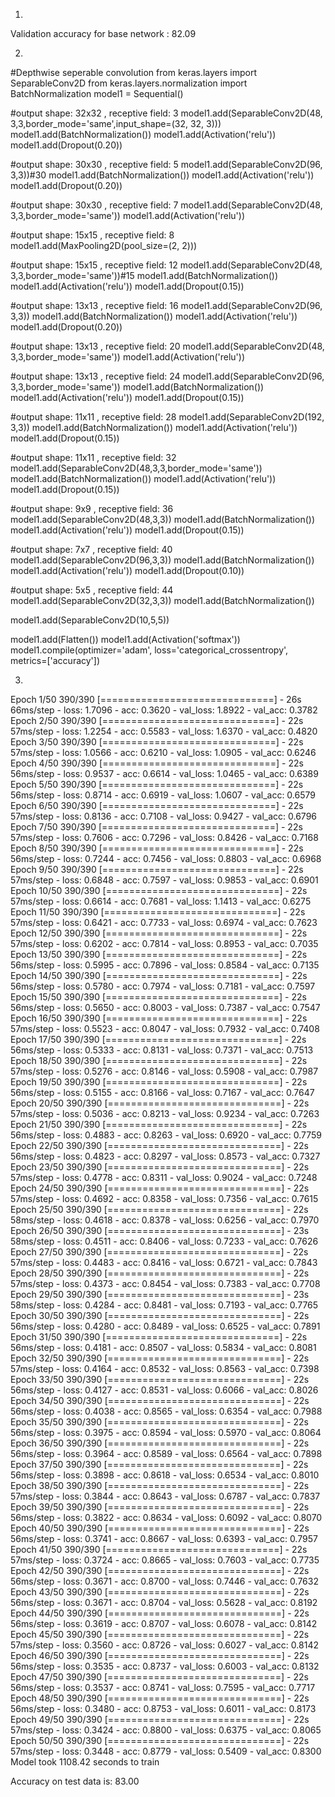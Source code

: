 1. 
Validation accuracy for base network : 82.09


2. 
#Depthwise seperable convolution
from keras.layers import SeparableConv2D
from keras.layers.normalization import BatchNormalization
model1 = Sequential()

#output shape: 32x32 , receptive field: 3
model1.add(SeparableConv2D(48, 3,3,border_mode='same',input_shape=(32, 32, 3)))
model1.add(BatchNormalization())
model1.add(Activation('relu'))
model1.add(Dropout(0.20))

#output shape: 30x30 , receptive field: 5
model1.add(SeparableConv2D(96, 3,3))#30
model1.add(BatchNormalization())
model1.add(Activation('relu'))
model1.add(Dropout(0.20))

#output shape: 30x30 , receptive field: 7
model1.add(SeparableConv2D(48, 3,3,border_mode='same'))
model1.add(Activation('relu'))

#output shape: 15x15 , receptive field: 8
model1.add(MaxPooling2D(pool_size=(2, 2)))

#output shape: 15x15 , receptive field: 12
model1.add(SeparableConv2D(48, 3,3,border_mode='same'))#15
model1.add(BatchNormalization())
model1.add(Activation('relu'))
model1.add(Dropout(0.15))

#output shape: 13x13 , receptive field: 16
model1.add(SeparableConv2D(96, 3,3))
model1.add(BatchNormalization())
model1.add(Activation('relu'))
model1.add(Dropout(0.20))

#output shape: 13x13 , receptive field: 20
model1.add(SeparableConv2D(48, 3,3,border_mode='same'))
model1.add(Activation('relu'))

#output shape: 13x13 , receptive field: 24
model1.add(SeparableConv2D(96, 3,3,border_mode='same'))
model1.add(BatchNormalization())
model1.add(Activation('relu'))
model1.add(Dropout(0.15))

#output shape: 11x11 , receptive field: 28
model1.add(SeparableConv2D(192, 3,3))
model1.add(BatchNormalization())
model1.add(Activation('relu'))
model1.add(Dropout(0.15))

#output shape: 11x11 , receptive field: 32 
model1.add(SeparableConv2D(48,3,3,border_mode='same'))
model1.add(BatchNormalization())
model1.add(Activation('relu'))
model1.add(Dropout(0.15))

#output shape: 9x9 , receptive field: 36
model1.add(SeparableConv2D(48,3,3))
model1.add(BatchNormalization())
model1.add(Activation('relu'))
model1.add(Dropout(0.15))

#output shape: 7x7 , receptive field: 40
model1.add(SeparableConv2D(96,3,3))
model1.add(BatchNormalization())
model1.add(Activation('relu'))
model1.add(Dropout(0.10))

#output shape: 5x5 , receptive field: 44
model1.add(SeparableConv2D(32,3,3))
model1.add(BatchNormalization())

model1.add(SeparableConv2D(10,5,5))

model1.add(Flatten())
model1.add(Activation('softmax'))
model1.compile(optimizer='adam', loss='categorical_crossentropy', metrics=['accuracy']) 



3.
Epoch 1/50
390/390 [==============================] - 26s 66ms/step - loss: 1.7096 - acc: 0.3620 - val_loss: 1.8922 - val_acc: 0.3782
Epoch 2/50
390/390 [==============================] - 22s 57ms/step - loss: 1.2254 - acc: 0.5583 - val_loss: 1.6370 - val_acc: 0.4820
Epoch 3/50
390/390 [==============================] - 22s 57ms/step - loss: 1.0566 - acc: 0.6210 - val_loss: 1.0905 - val_acc: 0.6246
Epoch 4/50
390/390 [==============================] - 22s 56ms/step - loss: 0.9537 - acc: 0.6614 - val_loss: 1.0465 - val_acc: 0.6389
Epoch 5/50
390/390 [==============================] - 22s 56ms/step - loss: 0.8714 - acc: 0.6919 - val_loss: 1.0607 - val_acc: 0.6579
Epoch 6/50
390/390 [==============================] - 22s 57ms/step - loss: 0.8136 - acc: 0.7108 - val_loss: 0.9427 - val_acc: 0.6796
Epoch 7/50
390/390 [==============================] - 22s 57ms/step - loss: 0.7606 - acc: 0.7296 - val_loss: 0.8426 - val_acc: 0.7168
Epoch 8/50
390/390 [==============================] - 22s 56ms/step - loss: 0.7244 - acc: 0.7456 - val_loss: 0.8803 - val_acc: 0.6968
Epoch 9/50
390/390 [==============================] - 22s 57ms/step - loss: 0.6848 - acc: 0.7597 - val_loss: 0.9853 - val_acc: 0.6901
Epoch 10/50
390/390 [==============================] - 22s 57ms/step - loss: 0.6614 - acc: 0.7681 - val_loss: 1.1413 - val_acc: 0.6275
Epoch 11/50
390/390 [==============================] - 22s 57ms/step - loss: 0.6421 - acc: 0.7733 - val_loss: 0.6974 - val_acc: 0.7623
Epoch 12/50
390/390 [==============================] - 22s 57ms/step - loss: 0.6202 - acc: 0.7814 - val_loss: 0.8953 - val_acc: 0.7035
Epoch 13/50
390/390 [==============================] - 22s 56ms/step - loss: 0.5995 - acc: 0.7896 - val_loss: 0.8584 - val_acc: 0.7135
Epoch 14/50
390/390 [==============================] - 22s 56ms/step - loss: 0.5780 - acc: 0.7974 - val_loss: 0.7181 - val_acc: 0.7597
Epoch 15/50
390/390 [==============================] - 22s 56ms/step - loss: 0.5650 - acc: 0.8003 - val_loss: 0.7387 - val_acc: 0.7547
Epoch 16/50
390/390 [==============================] - 22s 57ms/step - loss: 0.5523 - acc: 0.8047 - val_loss: 0.7932 - val_acc: 0.7408
Epoch 17/50
390/390 [==============================] - 22s 56ms/step - loss: 0.5333 - acc: 0.8131 - val_loss: 0.7371 - val_acc: 0.7513
Epoch 18/50
390/390 [==============================] - 22s 57ms/step - loss: 0.5276 - acc: 0.8146 - val_loss: 0.5908 - val_acc: 0.7987
Epoch 19/50
390/390 [==============================] - 22s 56ms/step - loss: 0.5155 - acc: 0.8166 - val_loss: 0.7167 - val_acc: 0.7647
Epoch 20/50
390/390 [==============================] - 22s 57ms/step - loss: 0.5036 - acc: 0.8213 - val_loss: 0.9234 - val_acc: 0.7263
Epoch 21/50
390/390 [==============================] - 22s 56ms/step - loss: 0.4883 - acc: 0.8263 - val_loss: 0.6920 - val_acc: 0.7759
Epoch 22/50
390/390 [==============================] - 22s 56ms/step - loss: 0.4823 - acc: 0.8297 - val_loss: 0.8573 - val_acc: 0.7327
Epoch 23/50
390/390 [==============================] - 22s 57ms/step - loss: 0.4778 - acc: 0.8311 - val_loss: 0.9024 - val_acc: 0.7248
Epoch 24/50
390/390 [==============================] - 22s 57ms/step - loss: 0.4692 - acc: 0.8358 - val_loss: 0.7356 - val_acc: 0.7615
Epoch 25/50
390/390 [==============================] - 22s 58ms/step - loss: 0.4618 - acc: 0.8378 - val_loss: 0.6256 - val_acc: 0.7970
Epoch 26/50
390/390 [==============================] - 23s 58ms/step - loss: 0.4511 - acc: 0.8406 - val_loss: 0.7233 - val_acc: 0.7626
Epoch 27/50
390/390 [==============================] - 22s 57ms/step - loss: 0.4483 - acc: 0.8416 - val_loss: 0.6721 - val_acc: 0.7843
Epoch 28/50
390/390 [==============================] - 22s 57ms/step - loss: 0.4373 - acc: 0.8454 - val_loss: 0.7383 - val_acc: 0.7708
Epoch 29/50
390/390 [==============================] - 23s 58ms/step - loss: 0.4284 - acc: 0.8481 - val_loss: 0.7193 - val_acc: 0.7765
Epoch 30/50
390/390 [==============================] - 22s 56ms/step - loss: 0.4280 - acc: 0.8489 - val_loss: 0.6525 - val_acc: 0.7891
Epoch 31/50
390/390 [==============================] - 22s 56ms/step - loss: 0.4181 - acc: 0.8507 - val_loss: 0.5834 - val_acc: 0.8081
Epoch 32/50
390/390 [==============================] - 22s 57ms/step - loss: 0.4164 - acc: 0.8532 - val_loss: 0.8563 - val_acc: 0.7398
Epoch 33/50
390/390 [==============================] - 22s 56ms/step - loss: 0.4127 - acc: 0.8531 - val_loss: 0.6066 - val_acc: 0.8026
Epoch 34/50
390/390 [==============================] - 22s 56ms/step - loss: 0.4038 - acc: 0.8565 - val_loss: 0.6354 - val_acc: 0.7988
Epoch 35/50
390/390 [==============================] - 22s 56ms/step - loss: 0.3975 - acc: 0.8594 - val_loss: 0.5970 - val_acc: 0.8064
Epoch 36/50
390/390 [==============================] - 22s 56ms/step - loss: 0.3964 - acc: 0.8589 - val_loss: 0.6564 - val_acc: 0.7898
Epoch 37/50
390/390 [==============================] - 22s 56ms/step - loss: 0.3898 - acc: 0.8618 - val_loss: 0.6534 - val_acc: 0.8010
Epoch 38/50
390/390 [==============================] - 22s 57ms/step - loss: 0.3844 - acc: 0.8643 - val_loss: 0.6787 - val_acc: 0.7837
Epoch 39/50
390/390 [==============================] - 22s 56ms/step - loss: 0.3822 - acc: 0.8634 - val_loss: 0.6092 - val_acc: 0.8070
Epoch 40/50
390/390 [==============================] - 22s 56ms/step - loss: 0.3741 - acc: 0.8667 - val_loss: 0.6393 - val_acc: 0.7957
Epoch 41/50
390/390 [==============================] - 22s 57ms/step - loss: 0.3724 - acc: 0.8665 - val_loss: 0.7603 - val_acc: 0.7735
Epoch 42/50
390/390 [==============================] - 22s 56ms/step - loss: 0.3671 - acc: 0.8700 - val_loss: 0.7446 - val_acc: 0.7632
Epoch 43/50
390/390 [==============================] - 22s 56ms/step - loss: 0.3671 - acc: 0.8704 - val_loss: 0.5628 - val_acc: 0.8192
Epoch 44/50
390/390 [==============================] - 22s 56ms/step - loss: 0.3619 - acc: 0.8707 - val_loss: 0.6078 - val_acc: 0.8142
Epoch 45/50
390/390 [==============================] - 22s 57ms/step - loss: 0.3560 - acc: 0.8726 - val_loss: 0.6027 - val_acc: 0.8142
Epoch 46/50
390/390 [==============================] - 22s 56ms/step - loss: 0.3535 - acc: 0.8737 - val_loss: 0.6003 - val_acc: 0.8132
Epoch 47/50
390/390 [==============================] - 22s 56ms/step - loss: 0.3537 - acc: 0.8741 - val_loss: 0.7595 - val_acc: 0.7717
Epoch 48/50
390/390 [==============================] - 22s 56ms/step - loss: 0.3480 - acc: 0.8753 - val_loss: 0.6011 - val_acc: 0.8173
Epoch 49/50
390/390 [==============================] - 22s 57ms/step - loss: 0.3424 - acc: 0.8800 - val_loss: 0.6375 - val_acc: 0.8065
Epoch 50/50
390/390 [==============================] - 22s 57ms/step - loss: 0.3448 - acc: 0.8779 - val_loss: 0.5409 - val_acc: 0.8300
Model took 1108.42 seconds to train

Accuracy on test data is: 83.00
